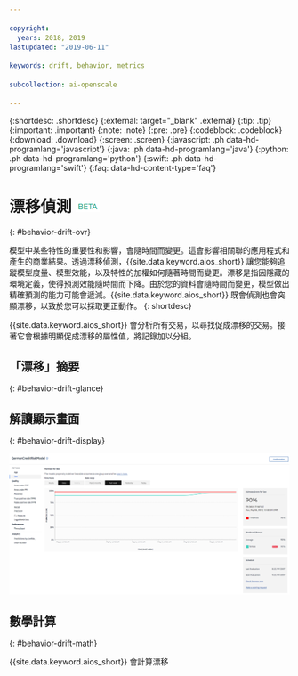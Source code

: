 ```yaml
---

copyright:
  years: 2018, 2019
lastupdated: "2019-06-11"

keywords: drift, behavior, metrics

subcollection: ai-openscale

---
```


{:shortdesc: .shortdesc}
{:external: target="_blank" .external}
{:tip: .tip}
{:important: .important}
{:note: .note}
{:pre: .pre}
{:codeblock: .codeblock}
{:download: .download}
{:screen: .screen}
{:javascript: .ph data-hd-programlang='javascript'}
{:java: .ph data-hd-programlang='java'}
{:python: .ph data-hd-programlang='python'}
{:swift: .ph data-hd-programlang='swift'}
{:faq: data-hd-content-type='faq'}

# 漂移偵測 ![測試版標記](images/beta.png)
{: #behavior-drift-ovr}

模型中某些特性的重要性和影響，會隨時間而變更。這會影響相關聯的應用程式和產生的商業結果。透過漂移偵測，{{site.data.keyword.aios_short}} 讓您能夠追蹤模型度量、模型效能，以及特性的加權如何隨著時間而變更。漂移是指因隱藏的環境定義，使得預測效能隨時間而下降。由於您的資料會隨時間而變更，模型做出精確預測的能力可能會遞減。{{site.data.keyword.aios_short}} 既會偵測也會突顯漂移，以致於您可以採取更正動作。
{: shortdesc}

{{site.data.keyword.aios_short}} 會分析所有交易，以尋找促成漂移的交易。接著它會根據明顯促成漂移的屬性值，將記錄加以分組。

## 「漂移」摘要
{: #behavior-drift-glance}




## 解讀顯示畫面
{: #behavior-drift-display}

![公平性度量圖表，顯示漂移低於所設定的臨界值](images/fairness_metrics_001.png)


## 數學計算
{: #behavior-drift-math}

{{site.data.keyword.aios_short}} 會計算漂移 
